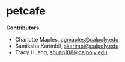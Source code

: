 # petcafe

**Contributors**
* Charlotte Maples, cgmaples@calpoly.edu
* Samiksha Karimbil, skarimbi@calpoly.edu
* Tracy Huang, shuan108@calpoly.edu
